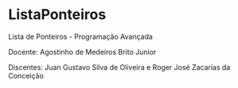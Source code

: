 # ListaPonteiros
Lista de Ponteiros - Programação Avançada
<p>Docente: Agostinho de Medeiros Brito Junior</p>
<p>Discentes: Juan Gustavo Silva de Oliveira e Roger José Zacarias da Conceição</p>